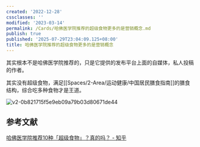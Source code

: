 ```yaml
---
created: '2022-12-28'
cssclasses: ''
modified: '2023-03-14'
permalink: /Cards/哈佛医学院推荐的超级食物更多的是营销概念.md
publish: true
published: '2025-07-29T23:04:09.125+08:00'
title: 哈佛医学院推荐的超级食物更多的是营销概念
---
```

其实根本不是哈佛医学院推荐的，只是它提供的发布平台上面的自媒体，私人投稿的作者。

其实没有超级食物，满足[[Spaces/2-Area/运动健康/中国居民膳食指南]]的膳食结构，综合吃多种食物才是王道。

![v2-0b821715f5e9eb09a79b03d80671de44](https://pub-pic.oldwinter.top/2025/06/47776c1326387f20a7cd1fec5a61a3a8.jpeg)

## 参考文献

[哈佛医学院推荐10种「超级食物」？真的吗？ - 知乎](https://zhuanlan.zhihu.com/p/585393782)